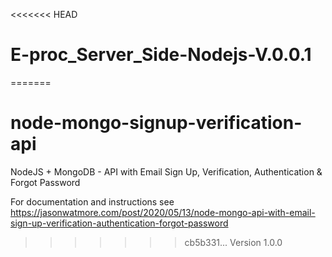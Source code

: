 <<<<<<< HEAD
# E-proc_Server_Side-Nodejs-V.0.0.1
=======
# node-mongo-signup-verification-api

NodeJS + MongoDB - API with Email Sign Up, Verification, Authentication & Forgot Password

For documentation and instructions see https://jasonwatmore.com/post/2020/05/13/node-mongo-api-with-email-sign-up-verification-authentication-forgot-password
>>>>>>> cb5b331... Version 1.0.0
